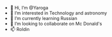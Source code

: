 - 👋 Hi, I’m @Yaroga
- 👀 I’m interested in Technology and astronomy
- 🌱 I’m currently learning Russian
- 💞️ I’m looking to collaborate on Mc Donald's 
- 📫  Roldin 

<!---
Yaroga/Yaroga is a ✨ special ✨ repository because its `README.md` (this file) appears on your GitHub profile.
You can click the Preview link to take a look at your changes.
--->
